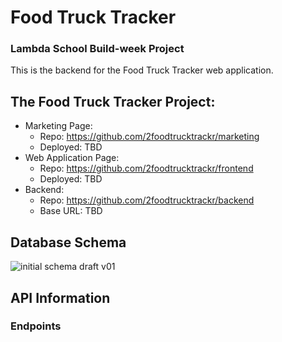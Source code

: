 # Food Truck Tracker
### Lambda School Build-week Project

This is the backend for the Food Truck Tracker web application. 

## The Food Truck Tracker Project:
- Marketing Page:
  - Repo: https://github.com/2foodtrucktrackr/marketing
  - Deployed: TBD
- Web Application Page:
  - Repo: https://github.com/2foodtrucktrackr/frontend
  - Deployed: TBD
- Backend:
  - Repo: https://github.com/2foodtrucktrackr/backend
  - Base URL: TBD

## Database Schema
![initial schema draft v01](https://lh3.googleusercontent.com/tc8sXKZdUyU2ZuAoBURNOCWWef28MMKrhza3vDecb8VuqWJc1N4F_Jdvzb6Idz0ZMpvVqYeJMcYs8T0qJZ8T9rdR-svTHJ15ZLHZEQZ01BnWRuM0srFFjdMPOwHryXHwUz9qq7HjEtux1DvZZE1xjoX1CsB8iP_sOcFMrwQckEKKgGcNsJRimOGQW7wLJHPjfvy3l_qOIsUCe8oa74gVKiQj77p2iSNi6qeNGiIwcdxfrL7pGBF3uBCjbtj8nEOByDgbik85Np_kRFOFfMQhYcK22RoZ5mqob15pnXoWcS6cM1Szxu1_6qQU0ck0w6Hlq7Ir1PIvguBGPp9eVQD3Mwjz_SYU3X80kw1bFWx95Y0yWBWpiNN54483OIaP7EnEEfwZnFPAgZL-y-ND-So48FSfhvDQag4GYvUK2eYmZRsK4PBLmmWAbbbbVfdgU1Xisq_QnQ_0nGzVFEttlbNV9FtLTSRSJ9bCVvi8AJQ-xfJd5hqZPVH4aGgUtpWuSZ8Qijq8mS0N-MbOs3t0KvLr7oHxgHdykcyb0dR65r4JhUOu3HrR2vrcGoR294DfBd7j2epGH119fphEA5g9PQ4RZUqw7V8A-yes43sNJibkra7P16E4OW99hB3asgMFdOReN-WLpMb8utI8jCHLfIvkzGg5NQxbmP2yPJ19LR9qbiqhFIfXWICqdy7HMnvNjQ=w1293-h1044-no?authuser=0 "Food Truck Tracker Schema")

## API Information

### Endpoints